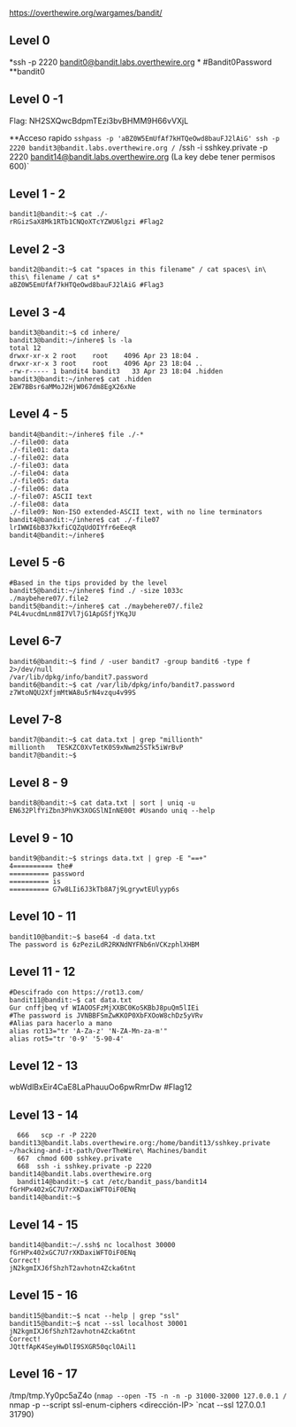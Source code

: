 https://overthewire.org/wargames/bandit/
## Level 0 
*ssh -p 2220 bandit0@bandit.labs.overthewire.org * 
#Bandit0Password **bandit0

## Level 0 -1
Flag: NH2SXQwcBdpmTEzi3bvBHMM9H66vVXjL

**Acceso rapido
`sshpass -p 'aBZ0W5EmUfAf7kHTQeOwd8bauFJ2lAiG' ssh -p 2220 bandit3@bandit.labs.overthewire.org /
`/ssh -i sshkey.private -p 2220 bandit14@bandit.labs.overthewire.org (La key debe tener permisos 600)` 


## Level 1 - 2
``` 
bandit1@bandit:~$ cat ./-
rRGizSaX8Mk1RTb1CNQoXTcYZWU6lgzi #Flag2
```
## Level 2 -3 
``` 
bandit2@bandit:~$ cat "spaces in this filename" / cat spaces\ in\ this\ filename / cat s*
aBZ0W5EmUfAf7kHTQeOwd8bauFJ2lAiG #Flag3
```
## Level 3 -4
``` 
bandit3@bandit:~$ cd inhere/
bandit3@bandit:~/inhere$ ls -la
total 12
drwxr-xr-x 2 root    root    4096 Apr 23 18:04 .
drwxr-xr-x 3 root    root    4096 Apr 23 18:04 ..
-rw-r----- 1 bandit4 bandit3   33 Apr 23 18:04 .hidden
bandit3@bandit:~/inhere$ cat .hidden
2EW7BBsr6aMMoJ2HjW067dm8EgX26xNe
```

## Level 4 - 5
``` 
bandit4@bandit:~/inhere$ file ./-*
./-file00: data
./-file01: data
./-file02: data
./-file03: data
./-file04: data
./-file05: data
./-file06: data
./-file07: ASCII text
./-file08: data
./-file09: Non-ISO extended-ASCII text, with no line terminators
bandit4@bandit:~/inhere$ cat ./-file07
lrIWWI6bB37kxfiCQZqUdOIYfr6eEeqR
bandit4@bandit:~/inhere$
```
## Level 5 -6
``` 
#Based in the tips provided by the level  
bandit5@bandit:~/inhere$ find ./ -size 1033c
./maybehere07/.file2
bandit5@bandit:~/inhere$ cat ./maybehere07/.file2
P4L4vucdmLnm8I7Vl7jG1ApGSfjYKqJU
```
## Level 6-7
``` 
bandit6@bandit:~$ find / -user bandit7 -group bandit6 -type f 2>/dev/null
/var/lib/dpkg/info/bandit7.password
bandit6@bandit:~$ cat /var/lib/dpkg/info/bandit7.password
z7WtoNQU2XfjmMtWA8u5rN4vzqu4v99S
```
## Level 7-8
``` 
bandit7@bandit:~$ cat data.txt | grep "millionth"
millionth	TESKZC0XvTetK0S9xNwm25STk5iWrBvP
bandit7@bandit:~$
```

## Level 8 - 9
``` 
bandit8@bandit:~$ cat data.txt | sort | uniq -u
EN632PlfYiZbn3PhVK3XOGSlNInNE00t #Usando uniq --help 
```

## Level 9 - 10
``` 
bandit9@bandit:~$ strings data.txt | grep -E "==+"
4========== the#
========== password
========== is
========== G7w8LIi6J3kTb8A7j9LgrywtEUlyyp6s
```
## Level 10 - 11
``` 
bandit10@bandit:~$ base64 -d data.txt
The password is 6zPeziLdR2RKNdNYFNb6nVCKzphlXHBM
```
## Level 11 - 12
``` 
#Descifrado con https://rot13.com/
bandit11@bandit:~$ cat data.txt
Gur cnffjbeq vf WIAOOSFzMjXXBC0KoSKBbJ8puQm5lIEi
#The password is JVNBBFSmZwKKOP0XbFXOoW8chDz5yVRv
#Alias para hacerlo a mano
alias rot13="tr 'A-Za-z' 'N-ZA-Mn-za-m'"
alias rot5="tr '0-9' '5-90-4'
```
## Level 12 - 13
wbWdlBxEir4CaE8LaPhauuOo6pwRmrDw #Flag12 

## Level 13 - 14
``` 
  666   scp -r -P 2220 bandit13@bandit.labs.overthewire.org:/home/bandit13/sshkey.private ~/hacking-and-it-path/OverTheWire\ Machines/bandit
  667  chmod 600 sshkey.private
  668  ssh -i sshkey.private -p 2220 bandit14@bandit.labs.overthewire.org
  bandit14@bandit:~$ cat /etc/bandit_pass/bandit14
fGrHPx402xGC7U7rXKDaxiWFTOiF0ENq
bandit14@bandit:~$

```
## Level 14 - 15
``` 
bandit14@bandit:~/.ssh$ nc localhost 30000
fGrHPx402xGC7U7rXKDaxiWFTOiF0ENq
Correct!
jN2kgmIXJ6fShzhT2avhotn4Zcka6tnt
```
## Level 15 - 16
``` 
bandit15@bandit:~$ ncat --help | grep "ssl"
bandit15@bandit:~$ ncat --ssl localhost 30001
jN2kgmIXJ6fShzhT2avhotn4Zcka6tnt
Correct!
JQttfApK4SeyHwDlI9SXGR50qclOAil1
```
## Level 16 - 17
/tmp/tmp.Yy0pc5aZ4o
(`nmap --open -T5 -n -n -p 31000-32000 127.0.0.1 /
`nmap -p <puertos> --script ssl-enum-ciphers <dirección-IP>
`ncat --ssl 127.0.0.1 31790)
